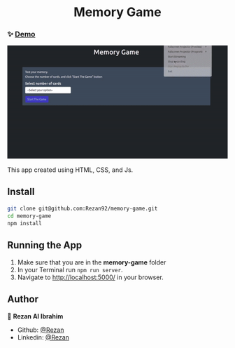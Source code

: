 <h1 align="center">Memory Game</h1>

### ✨ [Demo](https://m-g.herokuapp.com/)

<img alt="memory game gif" src="./assets/gif/memory_game.gif" />

This app created using HTML, CSS, and Js.

## Install

```sh
git clone git@github.com:Rezan92/memory-game.git
cd memory-game
npm install
```
## Running the App

1. Make sure that you are in the **memory-game** folder
2. In your Terminal run ```npm run server```.
3. Navigate to [http://localhost:5000/](http://localhost:5000/) in your browser.

## Author

👤 **Rezan Al Ibrahim**

- Github: [@Rezan](https://github.com/rezan92)
- Linkedin: [@Rezan](https://www.linkedin.com/in/rezan-alibrahim)
